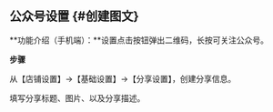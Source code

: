 ## 公众号设置 {#创建图文}

**功能介绍（手机端）：**设置点击按钮弹出二维码，长按可关注公众号。

**步骤**

从【店铺设置】→【基础设置】→【分享设置】，创建分享信息。

填写分享标题、图片、以及分享描述。


